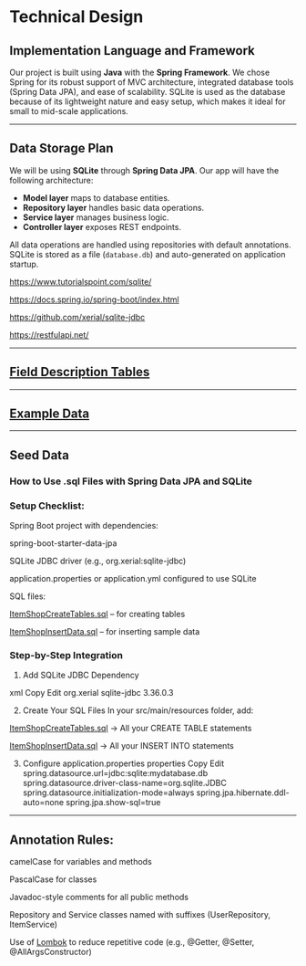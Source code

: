 # Technical Design

## Implementation Language and Framework

Our project is built using **Java** with the **Spring Framework**. We chose Spring for its robust support of MVC architecture, integrated database tools (Spring Data JPA), and ease of scalability. SQLite is used as the database because of its lightweight nature and easy setup, which makes it ideal for small to mid-scale applications.

---

## Data Storage Plan

We will be using **SQLite** through **Spring Data JPA**. Our app will have the following architecture:

- **Model layer** maps to database entities.
- **Repository layer** handles basic data operations.
- **Service layer** manages business logic.
- **Controller layer** exposes REST endpoints.

All data operations are handled using repositories with default annotations. SQLite is stored as a file (`database.db`) and auto-generated on application startup.

https://www.tutorialspoint.com/sqlite/

https://docs.spring.io/spring-boot/index.html

https://github.com/xerial/sqlite-jdbc

https://restfulapi.net/

---

## [Field Description Tables](/TechnicalDesign/FieldDescriptionTables.md)

---

## [Example Data](/TechnicalDesign/ExampleData.md)

---

## Seed Data

### How to Use .sql Files with Spring Data JPA and SQLite
### Setup Checklist:
Spring Boot project with dependencies:

spring-boot-starter-data-jpa

SQLite JDBC driver (e.g., org.xerial:sqlite-jdbc)

application.properties or application.yml configured to use SQLite

SQL files:

[ItemShopCreateTables.sql](/TechnicalDesign/ItemShopCreateTables.sql) – for creating tables

[ItemShopInsertData.sql](/TechnicalDesign/ItemShopInsertData.sql) – for inserting sample data

### Step-by-Step Integration
1. Add SQLite JDBC Dependency

xml
Copy
Edit
<dependency>
    <groupId>org.xerial</groupId>
    <artifactId>sqlite-jdbc</artifactId>
    <version>3.36.0.3</version>
</dependency>

2. Create Your SQL Files
In your src/main/resources folder, add:

[ItemShopCreateTables.sql](/TechnicalDesign/ItemShopCreateTables.sql) → All your CREATE TABLE statements

[ItemShopInsertData.sql](/TechnicalDesign/ItemShopInsertData.sql) → All your INSERT INTO statements

3. Configure application.properties
properties
Copy
Edit
spring.datasource.url=jdbc:sqlite:mydatabase.db
spring.datasource.driver-class-name=org.sqlite.JDBC
spring.datasource.initialization-mode=always
spring.jpa.hibernate.ddl-auto=none
spring.jpa.show-sql=true

---

## Annotation Rules:


camelCase for variables and methods


PascalCase for classes


Javadoc-style comments for all public methods


Repository and Service classes named with suffixes (UserRepository, ItemService)


Use of [Lombok](https://projectlombok.org/) to reduce repetitive code (e.g., @Getter, @Setter, @AllArgsConstructor)



